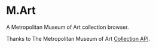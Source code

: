 # M.Art

A Metropolitan Museum of Art collection browser.

Thanks to The Metropolitan Museum of Art [Collection API](https://metmuseum.github.io/).